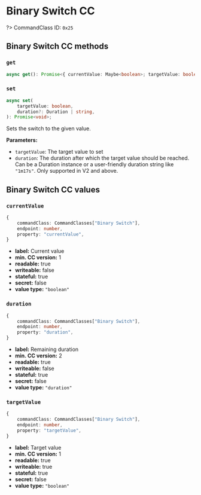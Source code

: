 # Binary Switch CC

?> CommandClass ID: `0x25`

## Binary Switch CC methods

### `get`

```ts
async get(): Promise<{ currentValue: Maybe<boolean>; targetValue: boolean | undefined; duration: Duration | undefined; } | undefined>;
```

### `set`

```ts
async set(
	targetValue: boolean,
	duration?: Duration | string,
): Promise<void>;
```

Sets the switch to the given value.

**Parameters:**

-   `targetValue`: The target value to set
-   `duration`: The duration after which the target value should be reached. Can be a Duration instance or a user-friendly duration string like `"1m17s"`. Only supported in V2 and above.

## Binary Switch CC values

### `currentValue`

```ts
{
	commandClass: CommandClasses["Binary Switch"],
	endpoint: number,
	property: "currentValue",
}
```

-   **label:** Current value
-   **min. CC version:** 1
-   **readable:** true
-   **writeable:** false
-   **stateful:** true
-   **secret:** false
-   **value type:** `"boolean"`

### `duration`

```ts
{
	commandClass: CommandClasses["Binary Switch"],
	endpoint: number,
	property: "duration",
}
```

-   **label:** Remaining duration
-   **min. CC version:** 2
-   **readable:** true
-   **writeable:** false
-   **stateful:** true
-   **secret:** false
-   **value type:** `"duration"`

### `targetValue`

```ts
{
	commandClass: CommandClasses["Binary Switch"],
	endpoint: number,
	property: "targetValue",
}
```

-   **label:** Target value
-   **min. CC version:** 1
-   **readable:** true
-   **writeable:** true
-   **stateful:** true
-   **secret:** false
-   **value type:** `"boolean"`
